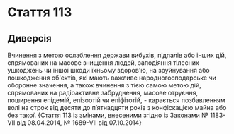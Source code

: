 Cтаття 113
====
Диверсія
----
Вчинення з метою ослаблення держави вибухів, підпалів або інших дій, спрямованих на масове знищення людей, заподіяння тілесних ушкоджень чи іншої шкоди їхньому здоров'ю, на зруйнування або пошкодження об'єктів, які мають важливе народногосподарське чи оборонне значення, а також вчинення з тією самою метою дій, спрямованих на радіоактивне забруднення, масове отруєння, поширення епідемій, епізоотій чи епіфітотій, -
карається позбавленням волі на строк від десяти до п’ятнадцяти років з конфіскацією майна або без такої.
{Стаття 113 із змінами, внесеними згідно із Законами № 1183-VII від 08.04.2014, № 1689-VII від 07.10.2014}
